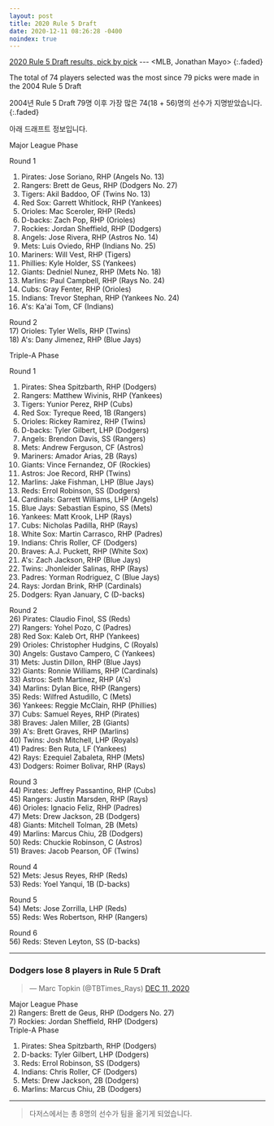 ```yaml
---
layout: post
title: 2020 Rule 5 Draft
date: 2020-12-11 08:26:28 -0400
noindex: true
---
```


[2020 Rule 5 Draft results, pick by pick](https://www.mlb.com/news/2020-rule-5-draft-results) --- <MLB, Jonathan Mayo>
{:.faded}

The total of 74 players selected was the most since 79 picks were made in the 2004 Rule 5 Draft

2004년 Rule 5 Draft 79명 이후 가장 많은 74(18 + 56)명의 선수가 지명받았습니다.
{:.faded}

아래 드래프트 정보입니다.

Major League Phase   

Round 1   
1) Pirates: Jose Soriano, RHP (Angels No. 13)   
2) Rangers: Brett de Geus, RHP (Dodgers No. 27)   
3) Tigers: Akil Baddoo, OF (Twins No. 13)   
4) Red Sox: Garrett Whitlock, RHP (Yankees)   
5) Orioles: Mac Sceroler, RHP (Reds)   
6) D-backs: Zach Pop, RHP (Orioles)   
7) Rockies: Jordan Sheffield, RHP (Dodgers)   
8) Angels: Jose Rivera, RHP (Astros No. 14)   
9) Mets: Luis Oviedo, RHP (Indians No. 25)   
10) Mariners: Will Vest, RHP (Tigers)   
11) Phillies: Kyle Holder, SS (Yankees)   
12) Giants: Dedniel Nunez, RHP (Mets No. 18)   
13) Marlins: Paul Campbell, RHP (Rays No. 24)   
14) Cubs: Gray Fenter, RHP (Orioles)   
15) Indians: Trevor Stephan, RHP (Yankees No. 24)   
16) A's: Ka'ai Tom, CF (Indians)   

Round 2   
17) Orioles: Tyler Wells, RHP (Twins)   
18) A's: Dany Jimenez, RHP (Blue Jays)   

Triple-A Phase   

Round 1   
1) Pirates: Shea Spitzbarth, RHP (Dodgers)   
2) Rangers: Matthew Wivinis, RHP (Yankees)   
3) Tigers: Yunior Perez, RHP (Cubs)   
4) Red Sox: Tyreque Reed, 1B (Rangers)   
5) Orioles: Rickey Ramirez, RHP (Twins)   
6) D-backs: Tyler Gilbert, LHP (Dodgers)   
7) Angels: Brendon Davis, SS (Rangers)   
8) Mets: Andrew Ferguson, CF (Astros)   
9) Mariners: Amador Arias, 2B (Rays)   
10) Giants: Vince Fernandez, OF (Rockies)   
11) Astros: Joe Record, RHP (Twins)   
12) Marlins: Jake Fishman, LHP (Blue Jays)   
13) Reds: Errol Robinson, SS (Dodgers)   
14) Cardinals: Garrett Williams, LHP (Angels)   
15) Blue Jays: Sebastian Espino, SS (Mets)   
16) Yankees: Matt Krook, LHP (Rays)   
17) Cubs: Nicholas Padilla, RHP (Rays)   
18) White Sox: Martin Carrasco, RHP (Padres)   
19) Indians: Chris Roller, CF (Dodgers)   
20) Braves: A.J. Puckett, RHP (White Sox)   
21) A's: Zach Jackson, RHP (Blue Jays)   
22) Twins: Jhonleider Salinas, RHP (Rays)   
23) Padres: Yorman Rodriguez, C (Blue Jays)   
24) Rays: Jordan Brink, RHP (Cardinals)   
25) Dodgers: Ryan January, C (D-backs)   

Round 2   
26) Pirates: Claudio Finol, SS (Reds)   
27) Rangers: Yohel Pozo, C (Padres)   
28) Red Sox: Kaleb Ort, RHP (Yankees)   
29) Orioles: Christopher Hudgins, C (Royals)   
30) Angels: Gustavo Campero, C (Yankees)   
31) Mets: Justin Dillon, RHP (Blue Jays)   
32) Giants: Ronnie Williams, RHP (Cardinals)   
33) Astros: Seth Martinez, RHP (A's)   
34) Marlins: Dylan Bice, RHP (Rangers)   
35) Reds: Wilfred Astudillo, C (Mets)   
36) Yankees: Reggie McClain, RHP (Phillies)   
37) Cubs: Samuel Reyes, RHP (Pirates)   
38) Braves: Jalen Miller, 2B (Giants)   
39) A's: Brett Graves, RHP (Marlins)   
40) Twins: Josh Mitchell, LHP (Royals)   
41) Padres: Ben Ruta, LF (Yankees)   
42) Rays: Ezequiel Zabaleta, RHP (Mets)   
43) Dodgers: Roimer Bolivar, RHP (Rays)   

Round 3   
44) Pirates: Jeffrey Passantino, RHP (Cubs)   
45) Rangers: Justin Marsden, RHP (Rays)   
46) Orioles: Ignacio Feliz, RHP (Padres)   
47) Mets: Drew Jackson, 2B (Dodgers)   
48) Giants: Mitchell Tolman, 2B (Mets)   
49) Marlins: Marcus Chiu, 2B (Dodgers)   
50) Reds: Chuckie Robinson, C (Astros)   
51) Braves: Jacob Pearson, OF (Twins)   

Round 4   
52) Mets: Jesus Reyes, RHP (Reds)   
53) Reds: Yoel Yanqui, 1B (D-backs)   

Round 5   
54) Mets: Jose Zorrilla, LHP (Reds)   
55) Reds: Wes Robertson, RHP (Rangers)   

Round 6   
56) Reds: Steven Leyton, SS (D-backs)   

---

### Dodgers lose 8 players in Rule 5 Draft

<script async src="//platform.twitter.com/widgets.js" charset="utf-8"></script>
<blockquote class="twitter-tweet" data-lang="en">
  &mdash; Marc Topkin (@TBTimes_Rays)
  <a href="https://twitter.com/TBTimes_Rays/status/1337219550270509056">DEC 11, 2020</a>
</blockquote>

Major League Phase   
2) Rangers: Brett de Geus, RHP (Dodgers No. 27)   
7) Rockies: Jordan Sheffield, RHP (Dodgers)   
Triple-A Phase   
1) Pirates: Shea Spitzbarth, RHP (Dodgers)   
6) D-backs: Tyler Gilbert, LHP (Dodgers)   
13) Reds: Errol Robinson, SS (Dodgers)   
19) Indians: Chris Roller, CF (Dodgers)   
47) Mets: Drew Jackson, 2B (Dodgers)   
49) Marlins: Marcus Chiu, 2B (Dodgers)   

---

> 다저스에서는 총 8명의 선수가 팀을 옮기게 되었습니다.
